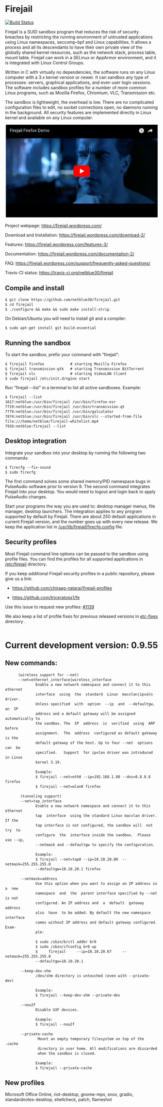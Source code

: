 # Firejail
[![Build Status](https://travis-ci.org/netblue30/firejail.svg?branch=master)](https://travis-ci.org/netblue30/firejail)

Firejail is a SUID sandbox program that reduces the risk of security breaches by restricting
the running environment of untrusted applications using Linux namespaces, seccomp-bpf
and Linux capabilities. It allows a process and all its descendants to have their own private
view of the globally shared kernel resources, such as the network stack, process table, mount table.
Firejail can work in a SELinux or AppArmor environment, and it is integrated with Linux Control Groups.

Written in C with virtually no dependencies, the software runs on any Linux computer with a 3.x kernel
version or newer. It can sandbox any type of processes: servers, graphical applications, and even
user login sessions. The software includes sandbox profiles for a number of more common Linux programs,
such as Mozilla Firefox, Chromium, VLC, Transmission etc.

The sandbox is lightweight, the overhead is low. There are no complicated configuration files to edit,
no socket connections open, no daemons running in the background. All security features are
implemented directly in Linux kernel and available on any Linux computer.

[![Firejail Firefox Demo](video.png)](https://www.youtube.com/watch?v=kCnAxD144nU)


Project webpage: https://firejail.wordpress.com/

Download and Installation: https://firejail.wordpress.com/download-2/

Features: https://firejail.wordpress.com/features-3/

Documentation: https://firejail.wordpress.com/documentation-2/

FAQ: https://firejail.wordpress.com/support/frequently-asked-questions/

Travis-CI status: https://travis-ci.org/netblue30/firejail


## Compile and install
`````
$ git clone https://github.com/netblue30/firejail.git
$ cd firejail
$ ./configure && make && sudo make install-strip
`````
On Debian/Ubuntu you will need to install git and a compiler:
`````
$ sudo apt-get install git build-essential
`````


## Running the sandbox

To start the sandbox, prefix your command with “firejail”:

`````
$ firejail firefox            # starting Mozilla Firefox
$ firejail transmission-gtk   # starting Transmission BitTorrent
$ firejail vlc                # starting VideoLAN Client
$ sudo firejail /etc/init.d/nginx start
`````
Run "firejail --list" in a terminal to list all active sandboxes. Example:
`````
$ firejail --list
1617:netblue:/usr/bin/firejail /usr/bin/firefox-esr
7719:netblue:/usr/bin/firejail /usr/bin/transmission-qt
7779:netblue:/usr/bin/firejail /usr/bin/galculator
7874:netblue:/usr/bin/firejail /usr/bin/vlc --started-from-file file:///home/netblue/firejail-whitelist.mp4
7916:netblue:firejail --list
`````

## Desktop integration

Integrate your sandbox into your desktop by running the following two commands:
`````
$ firecfg --fix-sound
$ sudo firecfg
`````

The first command solves some shared memory/PID namespace bugs in PulseAudio software prior to version 9.
The second command integrates Firejail into your desktop. You would need to logout and login back to apply
PulseAudio changes.

Start your programs the way you are used to: desktop manager menus, file manager, desktop launchers.
The integration applies to any program supported by default by Firejail. There are about 250 default applications
in current Firejail version, and the number goes up with every new release.
We keep the application list in [/usr/lib/firejail/firecfg.config](https://github.com/netblue30/firejail/blob/master/src/firecfg/firecfg.config) file.

## Security profiles

Most Firejail command line options can be passed to the sandbox using profile files.
You can find the profiles for all supported applications in [/etc/firejail](https://github.com/netblue30/firejail/tree/master/etc) directory.

If you keep additional Firejail security profiles in a public repository, please give us a link:

* https://github.com/chiraag-nataraj/firejail-profiles

* https://github.com/triceratops1/fe

Use this issue to request new profiles: [#1139](https://github.com/netblue30/firejail/issues/1139)

We also keep a list of profile fixes for previous released versions in [etc-fixes](https://github.com/netblue30/firejail/tree/master/etc-fixes) directory .
`````

`````
# Current development version: 0.9.55

## New commands:
`````
      (wireless support for --net)
      --net=ethernet_interface|wireless_interface
              Enable a new network namespace and connect it to this  ethernet
              interface  using  the  standard  Linux  macvlan|ipvaln  driver.
              Unless specified  with  option  --ip  and  --defaultgw,  an  IP
              address and a default gateway will be assigned automatically to
              the sandbox. The  IP  address  is  verified  using  ARP  before
              assignment.  The  address  configured as default gateway is the
              default gateway of the host. Up to four --net  options  can  be
              specified.   Support  for ipvlan driver was introduced in Linux
              kernel 3.19.

              Example:
              $ firejail --net=eth0 --ip=192.168.1.80 --dns=8.8.8.8 firefox
              $ firejail --net=wlan0 firefox

       (tunneling support)
       --net=tap_interface
              Enable a new network namespace and connect it to this  ethernet
              tap  interface  using the standard Linux macvlan driver. If the
              tap interface is not configured, the sandbox will  not  try  to
              configure  the  interface inside the sandbox.  Please use --ip,
              --netmask and --defaultgw to specify the configuration.

              Example:
              $ firejail --net=tap0 --ip=10.10.20.80  --netmask=255.255.255.0
              --defaultgw=10.10.20.1 firefox

       --netmask=address
              Use this option when you want to assign an IP address in a  new
              namespace  and  the  parent interface specified by --net is not
              configured. An IP address and  a  default  gateway  address
              also  have  to be added. By default the new namespace interface
              comes without IP address and default gateway configured.  Exam‐
              ple:

              $ sudo /sbin/brctl addbr br0
              $ sudo /sbin/ifconfig br0 up
              $     firejail     --ip=10.10.20.67     --netmask=255.255.255.0
              --defaultgw=10.10.20.1

       --keep-dev-shm
              /dev/shm directory is untouched (even with --private-dev)

              Example:
              $ firejail --keep-dev-shm --private-dev

       --nou2f
              Disable U2F devices.

              Example:
              $ firejail --nou2f

       --private-cache
               Mount an empty temporary filesystem on top of the .cache
               directory in user home. All modifications are discarded
               when the sandbox is closed.

              Example:
              $ firejail --private-cache
`````

## New profiles
Microsoft Office Online, riot-desktop, gnome-mpv, snox, gradio, standardnotes-desktop,
shellcheck, patch, flameshot
